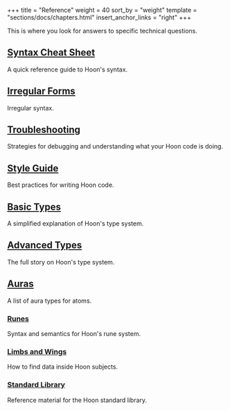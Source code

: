 +++
title = "Reference"
weight = 40
sort_by = "weight"
template = "sections/docs/chapters.html"
insert_anchor_links = "right"
+++

This is where you look for answers to specific technical questions.

## [Syntax Cheat Sheet](@/docs/hoon/reference/cheat-sheet.md)

A quick reference guide to Hoon's syntax.

## [Irregular Forms](@/docs/hoon/reference/irregular.md)

Irregular syntax.

## [Troubleshooting](@/docs/hoon/reference/hoon-errors.md)

Strategies for debugging and understanding what your Hoon code is doing.

## [Style Guide](@/docs/hoon/reference/style.md)

Best practices for writing Hoon code.

## [Basic Types](@/docs/hoon/reference/basic.md)

A simplified explanation of Hoon's type system.

## [Advanced Types](@/docs/hoon/reference/advanced.md)

The full story on Hoon's type system.

## [Auras](@/docs/hoon/reference/auras.md)

A list of aura types for atoms.

### [Runes](@/docs/hoon/reference/rune/_index.md)

Syntax and semantics for Hoon's rune system.

### [Limbs and Wings](@/docs/hoon/reference/limbs/_index.md)

How to find data inside Hoon subjects.

### [Standard Library](@/docs/hoon/reference/stdlib/_index.md)

Reference material for the Hoon standard library.

